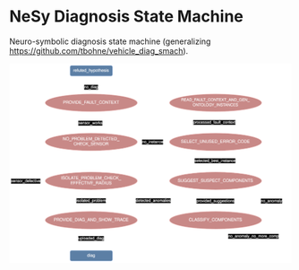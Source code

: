 # NeSy Diagnosis State Machine

Neuro-symbolic diagnosis state machine (generalizing https://github.com/tbohne/vehicle_diag_smach).

![](img/nesy_diag_smach.svg)
